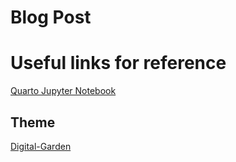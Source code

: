 # Blog Post

# Useful links for reference
[Quarto Jupyter Notebook](https://quarto.org/docs/get-started/hello/jupyter.html)

 
## Theme
[Digital-Garden](https://github.com/maximevaillancourt/digital-garden-jekyll-template)

